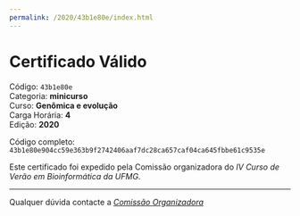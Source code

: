 ```yaml
---
permalink: /2020/43b1e80e/index.html
---
```


# Certificado Válido

Código: `43b1e80e`<br>
Categoria: **minicurso**<br>
Curso: **Genômica e evolução**<br>
Carga Horária: **4**<br>
Edição: **2020**<br>


Código completo: `43b1e80e904cc59e363b9f2742406aaf7dc28ca657caf04ca645fbbe61c9535e`


Este certificado foi expedido pela Comissão organizadora do *IV Curso de Verão em Bioinformática da UFMG*.

----

Qualquer dúvida contacte a [_Comissão Organizadora_](<mailto:cursobioinfoufmg@gmail.com$subject=[Certificados]>)

